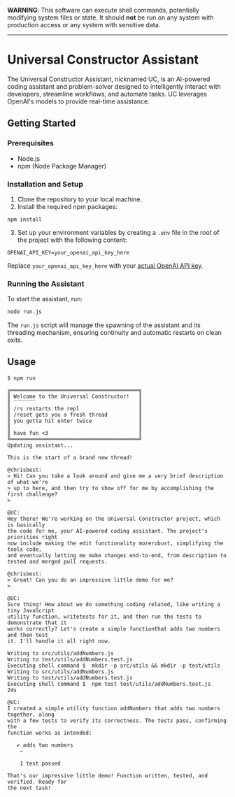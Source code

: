 **WARNING**: This software can execute shell commands, potentially modifying system files or state. It should **not** be run on any system with production access or any system with sensitive data.

---

# Universal Constructor Assistant

The Universal Constructor Assistant, nicknamed UC, is an AI-powered coding assistant and problem-solver designed to intelligently interact with developers, streamline workflows, and automate tasks. UC leverages OpenAI's models to provide real-time assistance.

## Getting Started

### Prerequisites

-   Node.js
-   npm (Node Package Manager)

### Installation and Setup

1. Clone the repository to your local machine.
2. Install the required npm packages:

```
npm install
```

3. Set up your environment variables by creating a `.env` file in the root of the project with the following content:

```
OPENAI_API_KEY=your_openai_api_key_here
```

Replace `your_openai_api_key_here` with your [actual OpenAI API key](https://platform.openai.com/api-keys).

### Running the Assistant

To start the assistant, run:

```bash
node run.js
```

The `run.js` script will manage the spawning of the assistant and its threading mechanism, ensuring continuity and automatic restarts on clean exits.

## Usage

```
$ npm run

╔═════════════════════════════════════════╗
║ Welcome to the Universal Constructor!   ║
║ ‾‾‾‾‾‾‾                                 ║
║ /rs restarts the repl                   ║
║ /reset gets you a fresh thread          ║
║ you gotta hit enter twice               ║
║                                         ║
║ have fun <3                             ║
╚═════════════════════════════════════════╝
Updating assistant...

This is the start of a brand new thread!

@chrisbest:
> Hi! Can you take a look around and give me a very brief description of what we're 
> up to here, and then try to show off for me by accomplishing the first challenge?
> 

@UC:
Hey there! We're working on the Universal Constructor project, which is basically 
the code for me, your AI-powered coding assistant. The project's priorities right 
now include making the edit functionality morerobust, simplifying the tools code, 
and eventually letting me make changes end-to-end, from description to
tested and merged pull requests.

@chrisbest:
> Great! Can you do an impressive little demo for me?
> 

@UC:
Sure thing! How about we do something coding related, like writing a tiny JavaScript 
utility function, writetests for it, and then run the tests to demonstrate that it 
works correctly? Let's create a simple functionthat adds two numbers and then test 
it. I'll handle it all right now.

Writing to src/utils/addNumbers.js
Writing to test/utils/addNumbers.test.js
Executing shell command $  mkdir -p src/utils && mkdir -p test/utils
Writing to src/utils/addNumbers.js
Writing to test/utils/addNumbers.test.js
Executing shell command $  npm test test/utils/addNumbers.test.js
24s

@UC:
I created a simple utility function addNumbers that adds two numbers together, along 
with a few tests to verify its correctness. The tests pass, confirming the 
function works as intended:

   ✔ adds two numbers
    ─
  
    1 test passed

That's our impressive little demo! Function written, tested, and verified. Ready for 
the next task!

```
